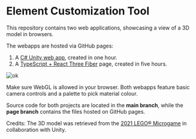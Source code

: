# Element Customization Tool

This repository contains two web applications, showcasing a view of a 3D model in browsers.

The webapps are hosted via GitHub pages:
1) A [C# Unity web app](https://michaeliusachapelo.github.io/ElementCustomizationTool/Unity.html), created in one hour.
2) A [TypeScript + React Three Fiber](https://michaeliusachapelo.github.io/ElementCustomizationTool/index.html) page, created in five hours.

![ok](https://i.imgur.com/09UTBYw.png)

Make sure WebGL is allowed in your browser. Both webapps feature basic camera controls and a palette to pick material colour.

Source code for both projects are located in the **main branch**, while the **page branch** contains the files hosted on GitHub pages.

Credits: The 3D model was retrieved from the [2021 LEGO® Microgame](https://www.lego.com/en-us/legogames-25-unity) in collaboration with Unity.
